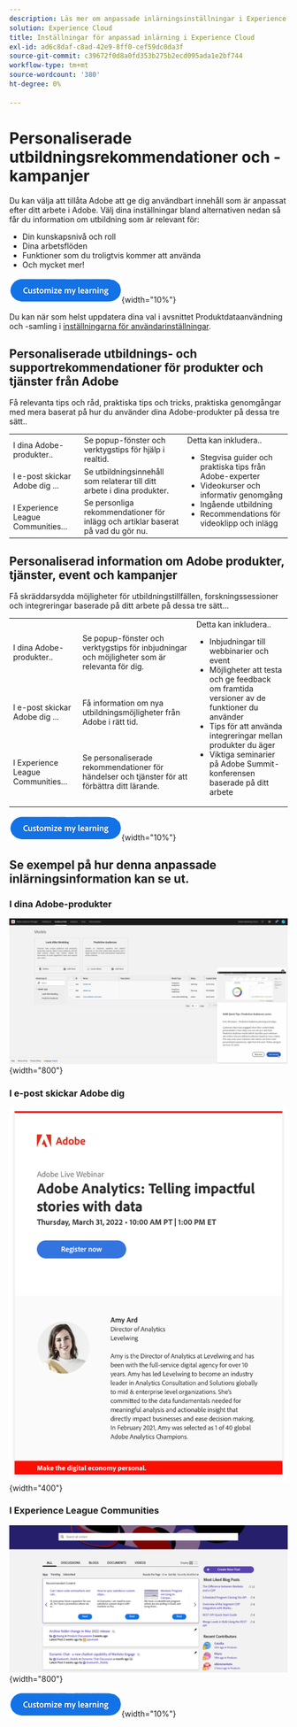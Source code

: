 ```yaml
---
description: Läs mer om anpassade inlärningsinställningar i Experience Cloud. På så sätt kan kunderna få personlig hjälp och reklam via e-post, i sina Adobe Experience Cloud-produkter och inom Adobe Experience League Communities baserat på användningsdata.
solution: Experience Cloud
title: Inställningar för anpassad inlärning i Experience Cloud
exl-id: ad6c8daf-c8ad-42e9-8ff0-cef59dc0da3f
source-git-commit: c39672f0d8a0fd353b275b2ecd095ada1e2bf744
workflow-type: tm+mt
source-wordcount: '380'
ht-degree: 0%

---
```


# Personaliserade utbildningsrekommendationer och -kampanjer

Du kan välja att tillåta Adobe att ge dig användbart innehåll som är anpassat efter ditt arbete i Adobe. Välj dina inställningar bland alternativen nedan så får du information om utbildning som är relevant för:

* Din kunskapsnivå och roll
* Dina arbetsflöden
* Funktioner som du troligtvis kommer att använda
* Och mycket mer!

[![](../assets/personalized-learning-customize-learning-button.png)](https://experience.adobe.com/?shell_forceuserconsent=true#/home){width="10%"}

Du kan när som helst uppdatera dina val i avsnittet Produktdataanvändning och -samling i [inställningarna för användarinställningar](https://experience.adobe.com/preferences/).

## Personaliserade utbildnings- och supportrekommendationer för produkter och tjänster från Adobe

Få relevanta tips och råd, praktiska tips och tricks, praktiska genomgångar med mera baserat på hur du använder dina Adobe-produkter på dessa tre sätt..

<table>
<tbody>
  <tr>
    <td>I dina Adobe-produkter..<br></td>
    <td>Se popup-fönster och verktygstips för hjälp i realtid.</td>
    <td rowspan="3">Detta kan inkludera.. <ul><li>Stegvisa guider och praktiska tips från Adobe-experter</li> 
    <li>Videokurser och informativ genomgång</li> 
    <li>Ingående utbildning</li> 
    <li>Recommendations för videoklipp och inlägg</li>
    </ul></td>
  </tr>
  <tr>
    <td>I e-post skickar Adobe dig ...</td>
    <td>Se utbildningsinnehåll som relaterar till ditt arbete i dina produkter.</td>
  </tr>
  <tr>
    <td>I Experience League Communities...</td>
    <td>Se personliga rekommendationer för inlägg och artiklar baserat på vad du gör nu.</td>
  </tr>
</tbody>
</table>

## Personaliserad information om Adobe produkter, tjänster, event och kampanjer

Få skräddarsydda möjligheter för utbildningstillfällen, forskningssessioner och integreringar baserade på ditt arbete på dessa tre sätt...

<table>
<tbody>
  <tr>
    <td>I dina Adobe-produkter..<br></td>
    <td>Se popup-fönster och verktygstips för inbjudningar och möjligheter som är relevanta för dig.</td>
    <td rowspan="3">Detta kan inkludera.. <ul>
    <li>Inbjudningar till webbinarier och event</li> 
    <li>Möjligheter att testa och ge feedback om framtida versioner av de funktioner du använder</li>
    <li>Tips för att använda integreringar mellan produkter du äger</li> 
    <li>Viktiga seminarier på Adobe Summit-konferensen baserade på ditt arbete</li>
    </ul></td>
  </tr>
  <tr>
    <td>I e-post skickar Adobe dig ...</td>
    <td>Få information om nya utbildningsmöjligheter från Adobe i rätt tid.</td>
  </tr>
  <tr>
    <td>I Experience League Communities...</td>
    <td>Se personaliserade rekommendationer för händelser och tjänster för att förbättra ditt lärande.</td>
  </tr>
</tbody>
</table>


[![](../assets/personalized-learning-customize-learning-button.png)](https://experience.adobe.com/?shell_forceuserconsent=true#/home){width="10%"}

## Se exempel på hur denna anpassade inlärningsinformation kan se ut.


### I dina Adobe-produkter

![](../assets/personalized-learning-in-product.gif){width="800"}



### I e-post skickar Adobe dig

![](../assets/personalized-learning-email.png){width="400"}



### I Experience League Communities

![](../assets/personalized-learning-communities.png){width="800"}



[![](../assets/personalized-learning-customize-learning-button.png)](https://experience.adobe.com/?shell_forceuserconsent=true#/home){width="10%"}
